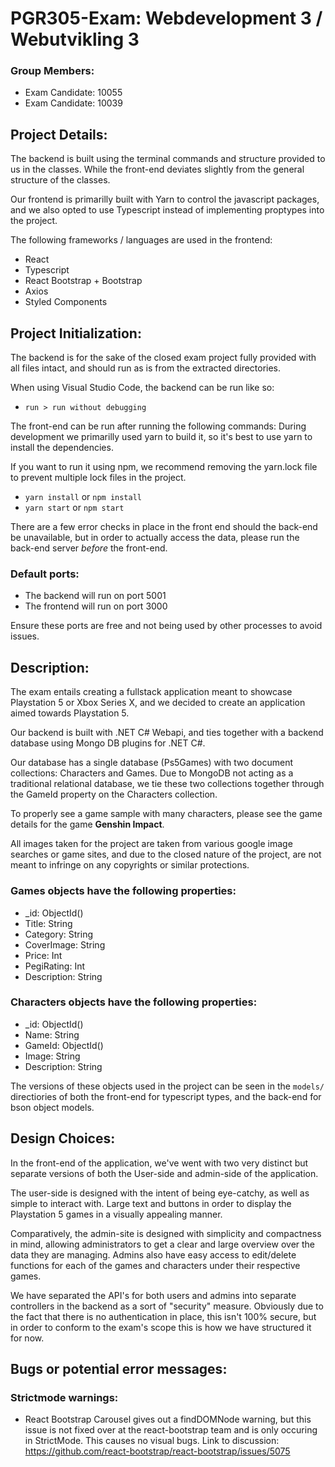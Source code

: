 # PGR305-Exam: Webdevelopment 3 / Webutvikling 3

### Group Members:
* Exam Candidate: 10055
* Exam Candidate: 10039

## Project Details:

The backend is built using the terminal commands and structure provided to us in the classes. While the front-end deviates slightly from the general structure of the classes.

Our frontend is primarilly built with Yarn to control the javascript packages, and we also opted to use Typescript instead of implementing proptypes into the project.

The following frameworks / languages are used in the frontend:
- React
- Typescript
- React Bootstrap + Bootstrap
- Axios
- Styled Components

## Project Initialization:

The backend is for the sake of the closed exam project fully provided with all files intact, and should run as is from the extracted directories.

When using Visual Studio Code, the backend can be run like so: 
- `run > run without debugging` 

The front-end can be run after running the following commands:
During development we primarilly used yarn to build it, so it's best to use yarn to install the dependencies.

If you want to run it using npm, we recommend removing the yarn.lock file to prevent multiple lock files in the project.

- `yarn install` or `npm install`
- `yarn start` or `npm start`


There are a few error checks in place in the front end should the back-end be unavailable, but in order to actually access the data, please run the back-end server *before* the front-end.

### Default ports:
- The backend will run on port 5001
- The frontend will run on port 3000

Ensure these ports are free and not being used by other processes to avoid issues.

## Description:

The exam entails creating a fullstack application meant to showcase Playstation 5 or Xbox Series X, and we decided to create an application aimed towards Playstation 5.

Our backend is built with .NET C# Webapi, and ties together with a backend database using Mongo DB plugins for .NET C#.

Our database has a single database (Ps5Games) with two document collections: Characters and Games.
Due to MongoDB not acting as a traditional relational database, we tie these two collections together through the GameId property on the Characters collection.

To properly see a game sample with many characters, please see the game details for the game **Genshin Impact**.

All images taken for the project are taken from various google image searches or game sites, and due to the closed nature of the project, are not meant to infringe on any copyrights or similar protections.

### Games objects have the following properties:
- _id: ObjectId()
- Title: String
- Category: String
- CoverImage: String
- Price: Int
- PegiRating: Int
- Description: String

### Characters objects have the following properties:
- _id: ObjectId()
- Name: String
- GameId: ObjectId()
- Image: String
- Description: String

The versions of these objects used in the project can be seen in the `models/` directiories of both the front-end for typescript types, and the back-end for bson object models.

## Design Choices:
In the front-end of the application, we've went with two very distinct but separate versions of both the User-side and admin-side of the application.

The user-side is designed with the intent of being eye-catchy, as well as simple to interact with. Large text and buttons in order to display the Playstation 5 games in a visually appealing manner.

Comparatively, the admin-site is designed with simplicity and compactness in mind, allowing administrators to get a clear and large overview over the data they are managing. Admins also have easy access to edit/delete functions for each of the games and characters under their respective games.

We have separated the API's for both users and admins into separate controllers in the backend as a sort of "security" measure. Obviously due to the fact that there is no authentication in place, this isn't 100% secure, but in order to conform to the exam's scope this is how we have structured it for now.

## Bugs or potential error messages:

### Strictmode warnings:

- React Bootstrap Carousel gives out a findDOMNode warning, but this issue is not fixed over at the react-bootstrap team and is only occuring in StrictMode. This causes no visual bugs. 
Link to discussion: https://github.com/react-bootstrap/react-bootstrap/issues/5075
